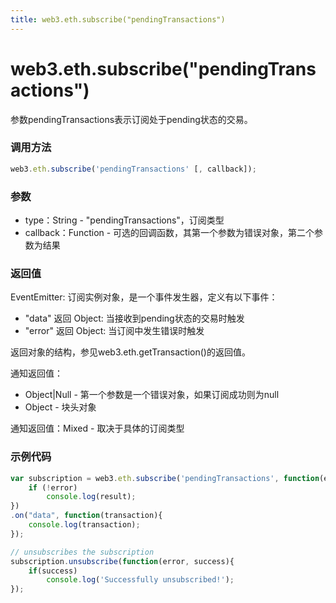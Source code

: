 ```yaml
---
title: web3.eth.subscribe("pendingTransactions")
---
```


# web3.eth.subscribe("pendingTransactions")

参数pendingTransactions表示订阅处于pending状态的交易。

### 调用方法

```js
web3.eth.subscribe('pendingTransactions' [, callback]);
```

### 参数
- type：String - "pendingTransactions"，订阅类型
- callback：Function - 可选的回调函数，其第一个参数为错误对象，第二个参数为结果

### 返回值

EventEmitter: 订阅实例对象，是一个事件发生器，定义有以下事件：
- "data" 返回 Object: 当接收到pending状态的交易时触发
- "error" 返回 Object: 当订阅中发生错误时触发

返回对象的结构，参见web3.eth.getTransaction()的返回值。

通知返回值：
- Object|Null - 第一个参数是一个错误对象，如果订阅成功则为null
- Object - 块头对象

通知返回值：Mixed - 取决于具体的订阅类型

### 示例代码
```js
var subscription = web3.eth.subscribe('pendingTransactions', function(error, result){
    if (!error)
        console.log(result);
})
.on("data", function(transaction){
    console.log(transaction);
});

// unsubscribes the subscription
subscription.unsubscribe(function(error, success){
    if(success)
        console.log('Successfully unsubscribed!');
});
```